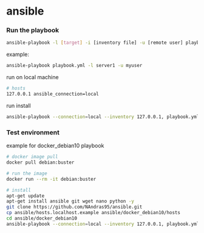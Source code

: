 # ansible

### Run the playbook
```bash
ansible-playbook -l [target] -i [inventory file] -u [remote user] playbook.yml
```
example:
```bash
ansible-playbook playbook.yml -l server1 -u myuser
```

run on local machine
```bash
# hosts
127.0.0.1 ansible_connection=local
```
run install
```bash
ansible-playbook --connection=local --inventory 127.0.0.1, playbook.yml
```

### Test environment
example for docker_debian10 playbook
```bash
# docker image pull
docker pull debian:buster

# run the image
docker run --rm -it debian:buster

# install
apt-get update
apt-get install ansible git wget nano python -y
git clone https://github.com/NAndras95/ansible.git
cp ansible/hosts.localhost.example ansible/docker_debian10/hosts
cd ansible/docker_debian10
ansible-playbook --connection=local --inventory 127.0.0.1, playbook.yml
```
